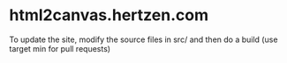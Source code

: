 html2canvas.hertzen.com
===========

To update the site, modify the source files in src/ and then do a build (use target min for pull requests)